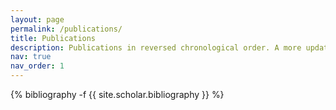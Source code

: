 ```yaml
---
layout: page
permalink: /publications/
title: Publications
description: Publications in reversed chronological order. A more updated list can be found at <a href='https://scholar.google.com/citations?user=MYWq5XcAAAAJ&hl=en'>Google Scholar</a>
nav: true
nav_order: 1
---
```

<!-- _pages/publications.md -->
<div class="publications">

{% bibliography -f {{ site.scholar.bibliography }} %}

</div>
